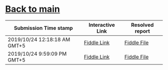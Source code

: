 # [Back to main](https://github.com/glaghari/database-assignement-2019)
|Submission Time stamp          | Interactive Link                                                                              | Resolved report                                                                              |
| ----------------------------- | --------------------------------------------------------------------------------------------- | -------------------------------------------------------------------------------------------- |
| 2019/10/24 12:18:18 AM GMT+5 | [Fiddle Link](https://dbfiddle.uk/?rdbms=oracle_11.2&fiddle=a5edf665d974a80f70db6327102733ee) | [Fiddle File](processed/csm-59/a5edf665d974a80f70db6327102733ee.md) |
| 2019/10/24 9:59:09 PM GMT+5 | [Fiddle Link](https://dbfiddle.uk/?rdbms=oracle_11.2&fiddle=61fd0b235d1437a2f8ad22a1ab60a836) | [Fiddle File](processed/csm-59/61fd0b235d1437a2f8ad22a1ab60a836.md) |
